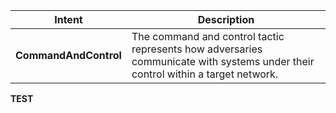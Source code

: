 |Intent|Description|
|------|-------|
|**CommandAndControl**|The command and control tactic represents how adversaries communicate with systems under their control within a target network.|
**TEST**
